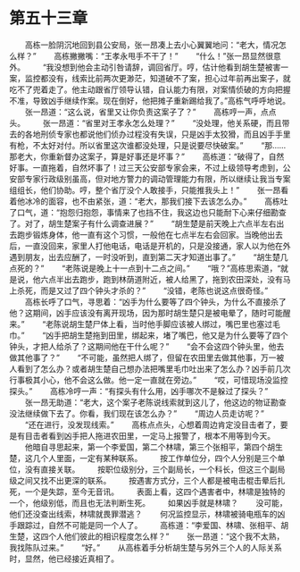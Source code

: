#	第五十三章
　　高栋一脸阴沉地回到县公安局，张一昂凑上去小心翼翼地问：“老大，情况怎么样？”
　　高栋撇撇嘴：“王孝永甩手不干了！”
　　“什么！”张一昂显然很意外。
　　“我没想到他会主动引咎请辞，调回省厅。哼，估计他看到胡生楚被害一案，监控都没有，线索比前两次更渺茫，知道破不了案，担心过年前再出案子，就吃不了兜着走了。他主动跟省厅领导认错，自认能力有限，对案情侦破的方向把握不准，导致凶手继续作案。现在倒好，他把摊子重新踢给我了。”高栋气呼呼地说。
　　张一昂道：“这么说，省里又让你负责这案子了？”
　　高栋哼一声，点点头。
　　张一昂道：“省里对王孝永怎么处理？”
　　“没处理，他关系硬，而且带去的各地刑侦专家也都说他们侦办过程没有失误，只是凶手太狡猾，而且凶手手里有枪，不太好对付。所以省里这次谁都没处理，只是说要尽快破案。”
　　“那……那老大，你重新督办这案子，算是好事还是坏事？”
　　高栋道：“破得了，自然好事。一直拖着，自然坏事了！过三天公安部专家会来，不过上级领导考虑到，公安部专家行政级别虽高，但对地方警力的调动管理能力有限，所以继续让我当专案组组长，他们协助。哼，整个省厅没个人敢接手，只能推我头上！”
　　张一昂看着他冰冷的面容，也不由紧张，道：“老大，那我们接下去该怎么办。”
　　高栋吐了口气，道：“抱怨归抱怨，事情来了也挡不住，我这边也只能耐下心来仔细勘查了。对了，胡生楚案子有什么调查进展？”
　　“胡生楚是前天晚上六点半左右出去跑步锻炼身体，他一直有这个习惯，一般他在七点半左右会回家。当晚他出去后，一直没回来，家里人打他电话，电话是开机的，只是没接通，家人以为他在外遇到朋友，出去应酬了，一时没听到，直到第二天才知道出事了。”
　　“胡生楚几点死的？”
　　“老陈说是晚上十一点到十二点之间。”
　　“哦？”高栋思索道，“就是说，他六点半出去跑步，跑到林荫道附近，被人给黑了，拖到农田深处，没有马上杀死，而是又过了四个钟头才杀的？”
　　“没错，老陈也说这点很奇怪。”
　　高栋长呼了口气，寻思着：“凶手为什么要等了四个钟头，为什么不直接杀了他？这期间，凶手应该没有离开现场，因为那时胡生楚只是被电晕了，随时可能醒来。”
　　“老陈说胡生楚尸体上看，当时他手脚应该被人绑过，嘴巴里也塞过毛巾。”
　　“凶手把胡生楚拖到田里，绑起来，堵了嘴巴，他又是为什么要等了四个钟头，才把人给杀了？这期间他在干什么呢？”
　　“会不会这四个钟头里，他去做其他事了？”
　　“不可能，虽然把人绑了，但留在农田里去做其他事，万一被人看到了怎么办？或者胡生楚自己想办法把嘴里毛巾吐出来了怎么办？凶手前几次行事极其小心，他不会这么做。他一定一直就在旁边。”
　　“哎，可惜现场没监控探头。”
　　高栋冷哼一声：“有探头有什么用，凶手哪次不是躲过了探头？”
　　张一昂无助道：“老大，这个案子老陈说线索就到这儿了，他这边的物证勘查没法继续做下去了。你看，我们现在该怎么办？”
　　“周边人员走访呢？”
　　“还在进行，没发现线索。”
　　高栋点点头，心想着周边肯定没目击者了，要是有目击者看到凶手把人拖进农田里，一定马上报警了，根本不用等到今天。
　　他暗自寻思起来，第一个李爱国，第二个林啸，第三个张相平，第四个胡生楚，这几个人里面，一定有某种联系。
　　按工作单位分，四个人分别是三个单位，没有直接关联。
　　按职位级别分，三个副局长，一个科长，但这三个副局级之间又找不出更深的联系。
　　按遇害方式分，三个人都是被电击棍击晕后扎死，一个是失踪，至今无音讯。
　　表面上看，这四个遇害者中，林啸是独特的一个，他级别低，而且也无法判断生死。
　　如果凶手就是林啸？
　　没可能，他们还没查出线索，林啸就畏罪潜逃？
　　何况监控显示，林啸被骑电瓶车的凶手跟踪过，自然不可能是同一个人了。
　　高栋道：“李爱国、林啸、张相平、胡生楚，这四个人他们彼此的相识程度怎么样？”
　　张一昂道：“这个我不太熟，我找陈队过来。”
　　“好。”
　　从高栋着手分析胡生楚与另外三个人的人际关系时，显然，他已经接近真相了。